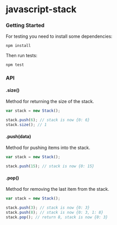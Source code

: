 # javascript-stack 

### Getting Started

For testing you need to install some dependencies:

```bash
npm install
```

Then run tests:

```bash
npm test
```

### API
#### .size()

Method for returning the size of the stack.

```javascript
var stack = new Stack();

stack.push(6); // stack is now {0: 6}
stack.size(); // 1
```

#### .push(data)

Method for pushing items into the stack.

```javascript
var stack = new Stack();

stack.push(15); // stack is now {0: 15}
```

#### .pop()

Method for removing the last item from the stack.

```javascript
var stack = new Stack();

stack.push(3); // stack is now {0: 3}
stack.push(8); // stack is now {0: 3, 1: 8}
stack.pop(); // return 8, stack is now {0: 3}
```